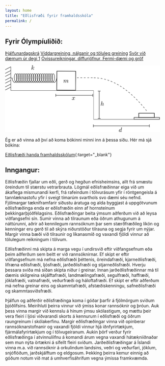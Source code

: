 ```yaml
---
layout: home
title: "Eðlisfræði fyrir framhaldsskóla"
permalink: /
---
```


## Fyrir Ólympíuliðið:

<a href="/assets/pdfs/oly-thjalfun/dagskra.pdf" target="_blank">
Þjálfunardagskrá</a>

<a href="/assets/pdfs/oly-thjalfun/dagur1.pdf" target="_blank">
Víddargreining, nálganir og töluleg greining</a>

<a href="/assets/pdfs/oly-thjalfun/svor1.pdf" target="_blank">
Svör við dæmum úr degi 1</a>

<a href="/assets/pdfs/oly-thjalfun/dagur2.pdf" target="_blank">
Óvissureikningar, diffurjöfnur, Fermi-dæmi og gröf</a>

![Physics Book Cover](forsidumynd.svg)

Ég er að vinna að því að koma bókinni minni inn á þessa síðu. Hér má sjá bókina:

[Eðlisfræði handa framhaldsskólum](assets/pdfs/allt.pdf){:target="_blank"}

## Inngangur:

Eðlisfræðin fjallar um eðli, gerð og hegðun efnisheimsins, allt frá smæstu öreindum til stærstu vetrarbrauta. Lögmál eðlisfræðinnar eiga við um ákaflega mismunandi kerfi, frá rafeindum í tölvurásum yfir í röntgengeisla á tannlæknastofu yfir í sveigt tímarúm svarthols svo dæmi séu nefnd. Fjölmargar tækniframfarir síðustu áratuga og alda byggjast á uppgötvunum eðlisfræðinga enda er eðlisfræðin einn af hornsteinum þekkingarþjóðfélagsins. Eðlisfræðingar beita ýmsum aðferðum við að leysa viðfangsefni sín. Sumir vinna að tilraunum eða öðrum athugunum á náttúrunni, aðrir að kennilegum rannsóknum þar sem stærðfræðileg líkön og kenningar eru gerð til að skýra niðurstöður tilrauna og segja fyrir um nýjar. Margir vinna bæði við tilraunir og líkanasmíð og vaxandi fjöldi vinnur að tölulegum reikningum í tölvum.

Eðlisfræðinni má skipta á marga vegu í undirsvið eftir viðfangsefnum eða þeim aðferðum sem beitt er við rannsóknirnar. Ef skipt er eftir viðfangsefnum má nefna eðlisfræði þéttenis, öreindafræði, kjarneðlisfræði, lífræna eðlisfræði, ljósfræði, jarðeðlisfræði og stjarneðlisfræði. Hverju þessara sviða má síðan skipta niður í greinar. Innan jarðeðlisfræðinnar má til dæmis skilgreina skjálftafræði, landmælingafræði, segulfræði, haffræði, jöklafræði, vatnafræði, veðurfræði og háloftafræði. Ef skipt er eftir aðferðum má nefna greinar eins og skammtafræði, afstæðiskenningu, safneðlisfræði og skammtasviðsfræði.

Þjálfun og aðferðir eðlisfræðinga koma í góðar þarfir á fjölmörgum sviðum þjóðlífsins. Meirihluti þeirra vinnur við ýmiss konar rannsóknir og þróun. Auk þess vinna margir við kennslu á hinum ýmsu skólastigum, og mættu þeir vera fleiri í ljósi viðvarandi skorts á kennurum í eðlisfræði og öðrum raungreinum í skólakerfinu. Margir eðlisfræðingar vinna við opinberar rannsóknarstofnanir og vaxandi fjöldi vinnur hjá iðnfyrirtækjum, fjármálafyrirtækjum og í tölvugeiranum. Aukin þörf verður fyrir eðlisfræðinga í atvinnulíifnu á komandi árum vegna vaxandi hátækniiðnaðar sem mun nýta örtækni á sífellt fleiri sviðum. Jarðeðlisfræðingar á Íslandi vinna m.a. við rannsóknir á orkulindum landsins, veðri og veðurfari, jöklum, snjóflóðum, jarðskjálftum og eldgosum. Þekking þeirra kemur einnig að góðum notum við mat á umhverfisáhrifum vegna ýmissa framkvæmda.